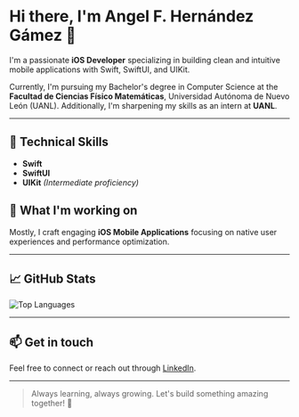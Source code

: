 
# Hi there, I'm Angel F. Hernández Gámez 👋

I'm a passionate **iOS Developer** specializing in building clean and intuitive mobile applications with Swift, SwiftUI, and UIKit.

Currently, I'm pursuing my Bachelor's degree in Computer Science at the **Facultad de Ciencias Físico Matemáticas**, Universidad Autónoma de Nuevo León (UANL). Additionally, I'm sharpening my skills as an intern at **UANL**.

---

## 🚀 Technical Skills
- **Swift**
- **SwiftUI**
- **UIKit** *(Intermediate proficiency)*

## 📱 What I'm working on

Mostly, I craft engaging **iOS Mobile Applications** focusing on native user experiences and performance optimization.

---

## 📈 GitHub Stats

<!--  ![Angel's GitHub Stats](https://github-readme-stats.vercel.app/api?username=AngelF4&show_icons=true&theme=radical) -->

![Top Languages](https://github-readme-stats.vercel.app/api/top-langs/?username=AngelF4&layout=compact&theme=radical)

---

## 📫 Get in touch
Feel free to connect or reach out through [LinkedIn](https://www.linkedin.com/in/angelfhg).

---

> Always learning, always growing. Let's build something amazing together! 🚀
